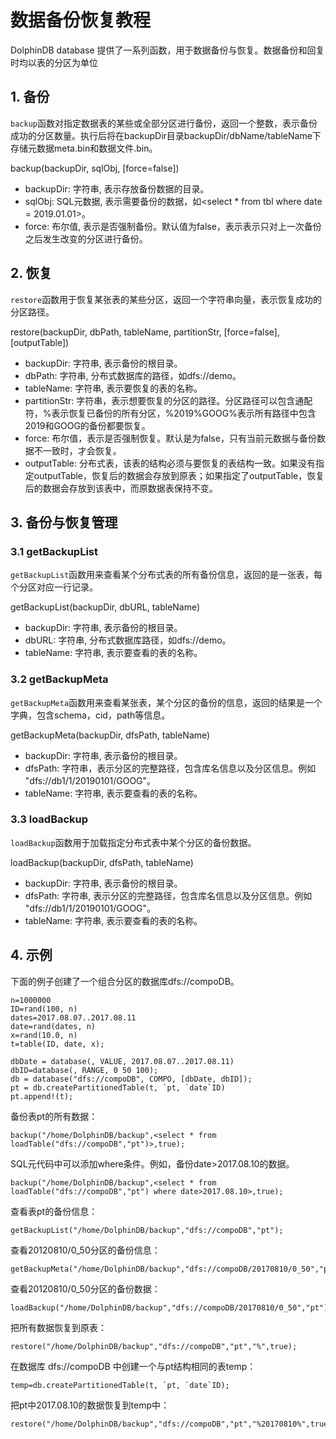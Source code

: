 # 数据备份恢复教程

DolphinDB database 提供了一系列函数，用于数据备份与恢复。数据备份和回复时均以表的分区为单位

## 1. 备份

`backup`函数对指定数据表的某些或全部分区进行备份，返回一个整数，表示备份成功的分区数量。执行后将在backupDir目录backupDir/dbName/tableName下存储元数据meta.bin和数据文件<chunkID>.bin。

backup(backupDir, sqlObj, [force=false])

- backupDir: 字符串, 表示存放备份数据的目录。
- sqlObj: SQL元数据, 表示需要备份的数据，如<select * from tbl where date = 2019.01.01>。
- force: 布尔值, 表示是否强制备份。默认值为false，表示表示只对上一次备份之后发生改变的分区进行备份。

## 2. 恢复

`restore`函数用于恢复某张表的某些分区，返回一个字符串向量，表示恢复成功的分区路径。

restore(backupDir, dbPath, tableName, partitionStr, [force=false], [outputTable])

- backupDir: 字符串, 表示备份的根目录。
- dbPath: 字符串, 分布式数据库的路径，如dfs://demo。
- tableName: 字符串, 表示要恢复的表的名称。
- partitionStr: 字符串，表示想要恢复的分区的路径。分区路径可以包含通配符，%表示恢复已备份的所有分区，%2019%GOOG%表示所有路径中包含2019和GOOG的备份都要恢复。
- force: 布尔值，表示是否强制恢复。默认是为false，只有当前元数据与备份数据不一致时，才会恢复。
- outputTable: 分布式表，该表的结构必须与要恢复的表结构一致。如果没有指定outputTable，恢复后的数据会存放到原表；如果指定了outputTable，恢复后的数据会存放到该表中，而原数据表保持不变。

## 3. 备份与恢复管理

### 3.1 getBackupList

`getBackupList`函数用来查看某个分布式表的所有备份信息，返回的是一张表，每个分区对应一行记录。

getBackupList(backupDir, dbURL, tableName)

- backupDir: 字符串, 表示备份的根目录。
- dbURL: 字符串, 分布式数据库路径，如dfs://demo。
- tableName: 字符串, 表示要查看的表的名称。

### 3.2 getBackupMeta

`getBackupMeta`函数用来查看某张表，某个分区的备份的信息，返回的结果是一个字典，包含schema，cid，path等信息。

getBackupMeta(backupDir, dfsPath, tableName)

- backupDir: 字符串, 表示备份的根目录。
- dfsPath: 字符串，表示分区的完整路径，包含库名信息以及分区信息。例如 "dfs://db1/1/20190101/GOOG"。
- tableName: 字符串, 表示要查看的表的名称。

### 3.3 loadBackup

`loadBackup`函数用于加载指定分布式表中某个分区的备份数据。

loadBackup(backupDir, dfsPath, tableName)

- backupDir: 字符串, 表示备份的根目录。
- dfsPath: 字符串, 表示分区的完整路径，包含库名信息以及分区信息。例如 "dfs://db1/1/20190101/GOOG"。
- tableName: 字符串, 表示要查看的表的名称。

## 4. 示例

下面的例子创建了一个组合分区的数据库dfs://compoDB。

```
n=1000000
ID=rand(100, n)
dates=2017.08.07..2017.08.11
date=rand(dates, n)
x=rand(10.0, n)
t=table(ID, date, x);

dbDate = database(, VALUE, 2017.08.07..2017.08.11)
dbID=database(, RANGE, 0 50 100);
db = database("dfs://compoDB", COMPO, [dbDate, dbID]);
pt = db.createPartitionedTable(t, `pt, `date`ID)
pt.append!(t);
```

备份表pt的所有数据：

```
backup("/home/DolphinDB/backup",<select * from loadTable("dfs://compoDB","pt")>,true);
```

SQL元代码中可以添加where条件。例如，备份date>2017.08.10的数据。

```
backup("/home/DolphinDB/backup",<select * from loadTable("dfs://compoDB","pt") where date>2017.08.10>,true);
```

查看表pt的备份信息：

```
getBackupList("/home/DolphinDB/backup","dfs://compoDB","pt");
```

查看20120810/0_50分区的备份信息：

```
getBackupMeta("/home/DolphinDB/backup","dfs://compoDB/20170810/0_50","pt");
```

查看20120810/0_50分区的备份数据：

```
loadBackup("/home/DolphinDB/backup","dfs://compoDB/20170810/0_50","pt");
```

把所有数据恢复到原表：

```
restore("/home/DolphinDB/backup","dfs://compoDB","pt","%",true);
```

在数据库 dfs://compoDB 中创建一个与pt结构相同的表temp：

```
temp=db.createPartitionedTable(t, `pt, `date`ID);
```

把pt中2017.08.10的数据恢复到temp中：

```
restore("/home/DolphinDB/backup","dfs://compoDB","pt","%20170810%",true,temp);
```

